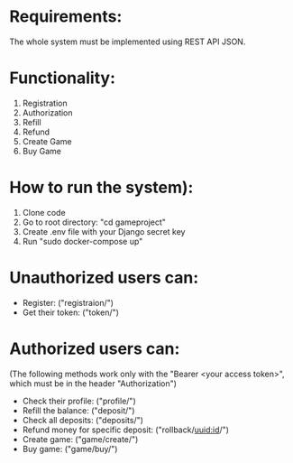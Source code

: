 # Requirements:
The whole system must be implemented using REST API JSON.

# Functionality:
1. Registration
2. Authorization
3. Refill
4. Refund
5. Create Game
6. Buy Game

# How to run the system):
1. Clone code 
2. Go to root directory: "cd gameproject"
3. Create .env file with your Django secret key
4. Run "sudo docker-compose up"

# Unauthorized users can:
- Register: ("registraion/")
- Get their token: ("token/")

# Authorized users can:
(The following methods work only with the "Bearer &lt;your access token&gt;", which must be in the header "Authorization")
- Check their profile: ("profile/")
- Refill the balance: ("deposit/")
- Check all deposits: ("deposits/")
- Refund money for specific deposit: ("rollback/<uuid:id>/")
- Create game: ("game/create/")
- Buy game: ("game/buy/")
